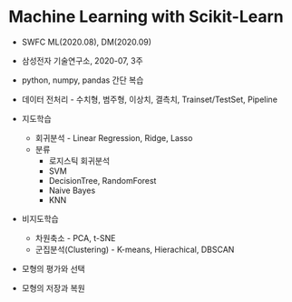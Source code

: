 # Machine Learning with Scikit-Learn

* SWFC ML(2020.08), DM(2020.09)
* 삼성전자 기술연구소, 2020-07, 3주
* python, numpy, pandas 간단 복습
* 데이터 전처리 - 수치형, 범주형, 이상치, 결측치, Trainset/TestSet, Pipeline
* 지도학습
  * 회귀분석 - Linear Regression, Ridge, Lasso
  * 분류
    * 로지스틱 회귀분석
    * SVM
    * DecisionTree, RandomForest
    * Naive Bayes
    * KNN
* 비지도학습
  * 차원축소 - PCA, t-SNE
  * 군집분석(Clustering) - K-means, Hierachical, DBSCAN
  
* 모형의 평가와 선택
  
* 모형의 저장과 복원
